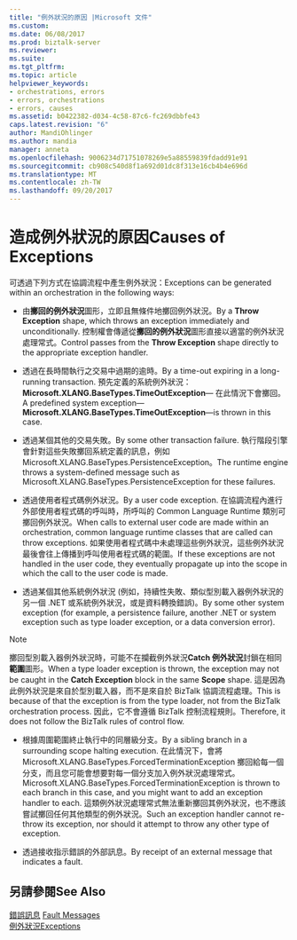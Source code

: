 ```yaml
---
title: "例外狀況的原因 |Microsoft 文件"
ms.custom: 
ms.date: 06/08/2017
ms.prod: biztalk-server
ms.reviewer: 
ms.suite: 
ms.tgt_pltfrm: 
ms.topic: article
helpviewer_keywords:
- orchestrations, errors
- errors, orchestrations
- errors, causes
ms.assetid: b0422382-d034-4c58-87c6-fc269dbbfe43
caps.latest.revision: "6"
author: MandiOhlinger
ms.author: mandia
manager: anneta
ms.openlocfilehash: 9006234d71751078269e5a88559839fdadd91e91
ms.sourcegitcommit: cb908c540d8f1a692d01dc8f313e16cb4b4e696d
ms.translationtype: MT
ms.contentlocale: zh-TW
ms.lasthandoff: 09/20/2017
---
```

# <a name="causes-of-exceptions"></a><span data-ttu-id="4c818-102">造成例外狀況的原因</span><span class="sxs-lookup"><span data-stu-id="4c818-102">Causes of Exceptions</span></span>
<span data-ttu-id="4c818-103">可透過下列方式在協調流程中產生例外狀況：</span><span class="sxs-lookup"><span data-stu-id="4c818-103">Exceptions can be generated within an orchestration in the following ways:</span></span>  
  
-   <span data-ttu-id="4c818-104">由**擲回的例外狀況**圖形，立即且無條件地擲回例外狀況。</span><span class="sxs-lookup"><span data-stu-id="4c818-104">By a **Throw Exception** shape, which throws an exception immediately and unconditionally.</span></span> <span data-ttu-id="4c818-105">控制權會傳遞從**擲回的例外狀況**圖形直接以適當的例外狀況處理常式。</span><span class="sxs-lookup"><span data-stu-id="4c818-105">Control passes from the **Throw Exception** shape directly to the appropriate exception handler.</span></span>  
  
-   <span data-ttu-id="4c818-106">透過在長時間執行之交易中過期的逾時。</span><span class="sxs-lookup"><span data-stu-id="4c818-106">By a time-out expiring in a long-running transaction.</span></span> <span data-ttu-id="4c818-107">預先定義的系統例外狀況：**Microsoft.XLANG.BaseTypes.TimeOutException**— 在此情況下會擲回。</span><span class="sxs-lookup"><span data-stu-id="4c818-107">A predefined system exception—**Microsoft.XLANG.BaseTypes.TimeOutException**—is thrown in this case.</span></span>  
  
-   <span data-ttu-id="4c818-108">透過某個其他的交易失敗。</span><span class="sxs-lookup"><span data-stu-id="4c818-108">By some other transaction failure.</span></span> <span data-ttu-id="4c818-109">執行階段引擎會針對這些失敗擲回系統定義的訊息，例如 Microsoft.XLANG.BaseTypes.PersistenceException。</span><span class="sxs-lookup"><span data-stu-id="4c818-109">The runtime engine throws a system-defined message such as Microsoft.XLANG.BaseTypes.PersistenceException for these failures.</span></span>  
  
-   <span data-ttu-id="4c818-110">透過使用者程式碼例外狀況。</span><span class="sxs-lookup"><span data-stu-id="4c818-110">By a user code exception.</span></span> <span data-ttu-id="4c818-111">在協調流程內進行外部使用者程式碼的呼叫時，所呼叫的 Common Language Runtime 類別可擲回例外狀況。</span><span class="sxs-lookup"><span data-stu-id="4c818-111">When calls to external user code are made within an orchestration, common language runtime classes that are called can throw exceptions.</span></span> <span data-ttu-id="4c818-112">如果使用者程式碼中未處理這些例外狀況，這些例外狀況最後會往上傳播到呼叫使用者程式碼的範圍。</span><span class="sxs-lookup"><span data-stu-id="4c818-112">If these exceptions are not handled in the user code, they eventually propagate up into the scope in which the call to the user code is made.</span></span>  
  
-   <span data-ttu-id="4c818-113">透過某個其他系統例外狀況 (例如，持續性失敗、類似型別載入器例外狀況的另一個 .NET 或系統例外狀況，或是資料轉換錯誤)。</span><span class="sxs-lookup"><span data-stu-id="4c818-113">By some other system exception (for example, a persistence failure, another .NET or system exception such as type loader exception, or a data conversion error).</span></span>  
  
> [!NOTE]
>  <span data-ttu-id="4c818-114">擲回型別載入器例外狀況時，可能不在攔截例外狀況**Catch 例外狀況**封鎖在相同**範圍**圖形。</span><span class="sxs-lookup"><span data-stu-id="4c818-114">When a type loader exception is thrown, the exception may not be caught in the **Catch Exception** block in the same **Scope** shape.</span></span> <span data-ttu-id="4c818-115">這是因為此例外狀況是來自於型別載入器，而不是來自於 BizTalk 協調流程處理。</span><span class="sxs-lookup"><span data-stu-id="4c818-115">This is because of that the exception is from the type loader, not from the BizTalk orchestration process.</span></span> <span data-ttu-id="4c818-116">因此，它不會遵循 BizTalk 控制流程規則。</span><span class="sxs-lookup"><span data-stu-id="4c818-116">Therefore, it does not follow the BizTalk rules of control flow.</span></span>  
  
-   <span data-ttu-id="4c818-117">根據周圍範圍終止執行中的同層級分支。</span><span class="sxs-lookup"><span data-stu-id="4c818-117">By a sibling branch in a surrounding scope halting execution.</span></span> <span data-ttu-id="4c818-118">在此情況下，會將 Microsoft.XLANG.BaseTypes.ForcedTerminationException 擲回給每一個分支，而且您可能會想要對每一個分支加入例外狀況處理常式。</span><span class="sxs-lookup"><span data-stu-id="4c818-118">Microsoft.XLANG.BaseTypes.ForcedTerminationException is thrown to each branch in this case, and you might want to add an exception handler to each.</span></span> <span data-ttu-id="4c818-119">這類例外狀況處理常式無法重新擲回其例外狀況，也不應該嘗試擲回任何其他類型的例外狀況。</span><span class="sxs-lookup"><span data-stu-id="4c818-119">Such an exception handler cannot re-throw its exception, nor should it attempt to throw any other type of exception.</span></span>  
  
-   <span data-ttu-id="4c818-120">透過接收指示錯誤的外部訊息。</span><span class="sxs-lookup"><span data-stu-id="4c818-120">By receipt of an external message that indicates a fault.</span></span>  
  
## <a name="see-also"></a><span data-ttu-id="4c818-121">另請參閱</span><span class="sxs-lookup"><span data-stu-id="4c818-121">See Also</span></span>  
 <span data-ttu-id="4c818-122">[錯誤訊息](../core/fault-messages.md) </span><span class="sxs-lookup"><span data-stu-id="4c818-122">[Fault Messages](../core/fault-messages.md) </span></span>  
 [<span data-ttu-id="4c818-123">例外狀況</span><span class="sxs-lookup"><span data-stu-id="4c818-123">Exceptions</span></span>](../core/exceptions.md)